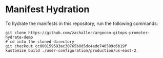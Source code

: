 # Manifest Hydration

To hydrate the manifests in this repository, run the following commands:

```shell
git clone https://github.com/zachaller/argocon-gitops-promoter-hydrate-demo
# cd into the cloned directory
git checkout cc000159593ac30765b8d5dc4ade740509c6b19f
kustomize build ./user-configuration/production/us-east-2
```
